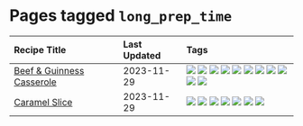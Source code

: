 # Pages tagged `long_prep_time`

|Recipe Title|Last Updated|Tags
|:---|:---|:---|
|[Beef & Guinness Casserole](../recipes/beefandguinnesscasserole.md)|2023-11-29|[![](https://img.shields.io/badge/tag-amazing-659a8f)](../tags/amazing.md) [![](https://img.shields.io/badge/tag-baked-1754e4)](../tags/baked.md) [![](https://img.shields.io/badge/tag-beef-5d33f3)](../tags/beef.md) [![](https://img.shields.io/badge/tag-casserole-cb29b)](../tags/casserole.md) [![](https://img.shields.io/badge/tag-guinness-8ce73b)](../tags/guinness.md) [![](https://img.shields.io/badge/tag-irish-8344b1)](../tags/irish.md) [![](https://img.shields.io/badge/tag-large_quantity-3a4f8e)](../tags/large_quantity.md) [![](https://img.shields.io/badge/tag-long_cook_time-91514)](../tags/long_cook_time.md) [![](https://img.shields.io/badge/tag-long_prep_time-6984a1)](../tags/long_prep_time.md) [![](https://img.shields.io/badge/tag-messy-bb15fd)](../tags/messy.md) [![](https://img.shields.io/badge/tag-tricky-eadebe)](../tags/tricky.md)|
|[Caramel Slice](../recipes/caramelslice.md)|2023-11-29|[![](https://img.shields.io/badge/tag-amazing-659a8f)](../tags/amazing.md) [![](https://img.shields.io/badge/tag-baked-1754e4)](../tags/baked.md) [![](https://img.shields.io/badge/tag-chocolate-d4602a)](../tags/chocolate.md) [![](https://img.shields.io/badge/tag-dairy-208450)](../tags/dairy.md) [![](https://img.shields.io/badge/tag-dessert-062ab)](../tags/dessert.md) [![](https://img.shields.io/badge/tag-long_prep_time-6984a1)](../tags/long_prep_time.md) [![](https://img.shields.io/badge/tag-vegetarian-10cdd6)](../tags/vegetarian.md)|